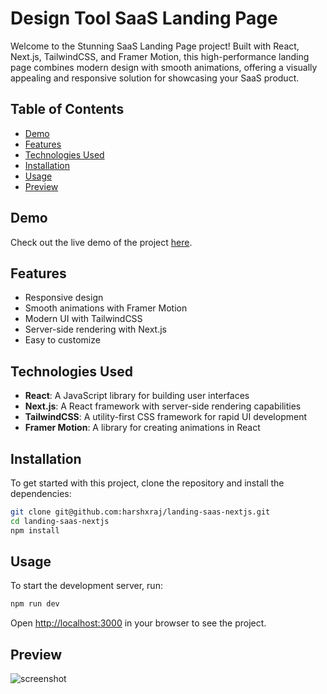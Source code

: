 # Design Tool SaaS Landing Page

Welcome to the Stunning SaaS Landing Page project! Built with React, Next.js, TailwindCSS, and Framer Motion, this high-performance landing page combines modern design with smooth animations, offering a visually appealing and responsive solution for showcasing your SaaS product.

## Table of Contents

- [Demo](#demo)
- [Features](#features)
- [Technologies Used](#technologies-used)
- [Installation](#installation)
- [Usage](#usage)
- [Preview](#preview)

## Demo
Check out the live demo of the project [here](https://landing-saas-nextjs.vercel.app/).

## Features
- Responsive design
- Smooth animations with Framer Motion
- Modern UI with TailwindCSS
- Server-side rendering with Next.js
- Easy to customize

## Technologies Used
- **React**: A JavaScript library for building user interfaces
- **Next.js**: A React framework with server-side rendering capabilities
- **TailwindCSS**: A utility-first CSS framework for rapid UI development
- **Framer Motion**: A library for creating animations in React

## Installation
To get started with this project, clone the repository and install the dependencies:

```bash
git clone git@github.com:harshxraj/landing-saas-nextjs.git
cd landing-saas-nextjs
npm install
```

## Usage
To start the development server, run:

```bash
npm run dev
```

Open [http://localhost:3000](http://localhost:3000) in your browser to see the project.

## Preview
![screenshot](https://github.com/user-attachments/assets/e6be91b3-0d08-4f09-b837-83139736acf1)



